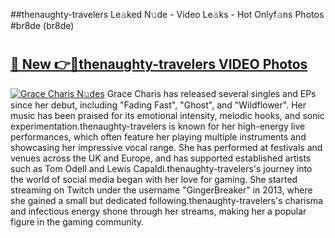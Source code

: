 ##thenaughty-travelers Le𝚊ked N𝚞de - Video Le𝚊ks - Hot Onlyf𝚊ns Photos #br8de (br8de)

# <h2><a href="https://mediaupload.pro?title=thenaughty-travelers&ref=9FEB">🔗 New 👉🔴thenaughty-travelers VIDEO Photos</a></h2>

[![Grace Charis N𝚞des](https://i.imgur.com/rIISA9y.gif)](https://mediaupload.pro?title=thenaughty-travelers&ref=9FEB)
Grace Charis has released several singles and EPs since her debut, including "Fading Fast", "Ghost", and "Wildflower". Her music has been praised for its emotional intensity, melodic hooks, and sonic experimentation.thenaughty-travelers is known for her high-energy live performances, which often feature her playing multiple instruments and showcasing her impressive vocal range. She has performed at festivals and venues across the UK and Europe, and has supported established artists such as Tom Odell and Lewis Capaldi.thenaughty-travelers's journey into the world of social media began with her love for gaming. She started streaming on Twitch under the username "GingerBreaker" in 2013, where she gained a small but dedicated following.thenaughty-travelers's charisma and infectious energy shone through her streams, making her a popular figure in the gaming community.